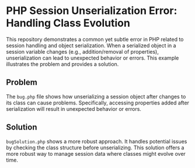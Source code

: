 # PHP Session Unserialization Error: Handling Class Evolution

This repository demonstrates a common yet subtle error in PHP related to session handling and object serialization.  When a serialized object in a session variable changes (e.g., addition/removal of properties), unserialization can lead to unexpected behavior or errors.  This example illustrates the problem and provides a solution.

## Problem

The `bug.php` file shows how unserializing a session object after changes to its class can cause problems.  Specifically, accessing properties added after serialization will result in unexpected behavior or errors.

## Solution

`bugSolution.php` shows a more robust approach. It handles potential issues by checking the class structure before unserializing.  This solution offers a more robust way to manage session data where classes might evolve over time.